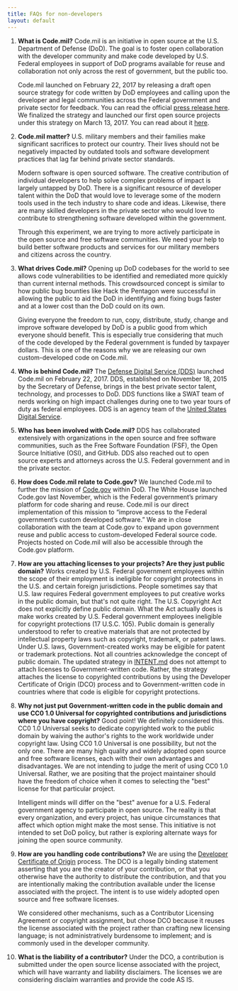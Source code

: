 ```yaml
---
title: FAQs for non-developers
layout: default
---
```


1. **What is Code.mil?**
Code.mil is an initiative in open source at the U.S. Department of Defense (DoD). The goal is to foster open collaboration with the developer community and make code developed by U.S. Federal employees in support of DoD programs available for reuse and collaboration not only across the rest of government, but the public too.

    Code.mil launched on February 22, 2017 by releasing a draft open source strategy for code written by DoD employees and calling upon the developer and legal communities across the Federal government and private sector for feedback. You can read the official [press release here](https://www.defense.gov/News/News-Releases/News-Release-View/Article/1092364/dod-announces-the-launch-of-codemil-an-experiment-in-open-source). We finalized the strategy and launched our first open source projects under this strategy on March 13, 2017. You can read about it [here](https://medium.com/@DefenseDigitalService/code-mil-an-open-source-initiative-at-the-pentagon-5ae4986b79bc#.tphs4mxqp).

1. **Code.mil matter?**
U.S. military members and their families make significant sacrifices to protect our country. Their lives should not be negatively impacted by outdated tools and software development practices that lag far behind private sector standards.

    Modern software is open sourced software. The creative contribution of individual developers to help solve complex problems of impact is largely untapped by DoD. There is a significant resource of developer talent within the DoD that would love to leverage some of the modern tools used in the tech industry to share code and ideas. Likewise, there are many skilled developers in the private sector who would love to contribute to strengthening software developed within the government.

    Through this experiment, we are trying to more actively participate in the open source and free software communities. We need your help to build better software products and services for our military members and citizens across the country.

1. **What drives Code.mil?**
Opening up DoD codebases for the world to see allows code vulnerabilities to be identified and remediated more quickly than current internal methods. This crowdsourced concept is similar to how public bug bounties like Hack the Pentagon were successful in allowing the public to aid the DoD in identifying and fixing bugs faster and at a lower cost than the DoD could on its own.

    Giving everyone the freedom to run, copy, distribute, study, change and improve software developed by DoD is a public good from which everyone should benefit. This is especially true considering that much of the code developed by the Federal government is funded by taxpayer dollars. This is one of the reasons why we are releasing our own custom-developed code on Code.mil.

1. **Who is behind Code.mil?**
The [Defense Digital Service (DDS)](https://dds.mil/) launched Code.mil on February 22, 2017. DDS, established on November 18, 2015 by the Secretary of Defense, brings in the best private sector talent, technology, and processes to DoD. DDS functions like a SWAT team of nerds working on high impact challenges during one to two year tours of duty as federal employees. DDS is an agency team of the [United States Digital Service](https://usds.gov/).

1. **Who has been involved with Code.mil?**
DDS has collaborated extensively with organizations in the open source and free software communities, such as the Free Software Foundation (FSF), the Open Source Initiative (OSI), and GitHub. DDS also reached out to open source experts and attorneys across the U.S. Federal government and in the private sector.

1. **How does Code.mil relate to Code.gov?**
We launched Code.mil to further the mission of [Code.gov](https://code.gov) within DoD. The White House launched Code.gov last November, which is the Federal government’s primary platform for code sharing and reuse. Code.mil is our direct implementation of this mission to “improve access to the Federal government’s custom developed software.” We are in close collaboration with the team at Code.gov to expand upon government reuse and public access to custom-developed Federal source code. Projects hosted on Code.mil will also be accessible through the Code.gov platform.

1. **How are you attaching licenses to your projects? Are they just public domain?**
Works created by U.S. Federal government employees within the scope of their employment is ineligible for copyright protections in the U.S. and certain foreign jurisdictions. People sometimes say that U.S. law requires Federal government employees to put creative works in the public domain, but that's not quite right. The U.S. Copyright Act does not explicitly define public domain. What the Act actually does is make works created by U.S. Federal government employees ineligible for copyright protections (17 U.S.C. 105). Public domain is generally understood to refer to creative materials that are not protected by intellectual property laws such as copyright, trademark, or patent laws. Under U.S. laws, Government-created works may be eligible for patent or trademark protections. Not all countries acknowledge the concept of public domain.
The updated strategy in [INTENT.md](https://github.com/deptofdefense/code.mil/blob/master/Proposal/INTENT.md) does not attempt to attach licenses to Government-written code. Rather, the strategy attaches the license to copyrighted contributions by using the Developer Certificate of Origin (DCO) process and to Government-written code in countries where that code is eligible for copyright protections.

1. **Why not just put Government-written code in the public domain and use CC0 1.0 Universal for copyrighted contributions and jurisdictions where you have copyright?**
Good point! We definitely considered this. CC0 1.0 Universal seeks to dedicate copyrighted work to the public domain by waiving the author's rights to the work worldwide under copyright law. Using CC0 1.0 Universal is one possibility, but not the only one. There are many high quality and widely adopted open source and free software licenses, each with their own advantages and disadvantages. We are not intending to judge the merit of using CC0 1.0 Universal. Rather, we are positing that the project maintainer should have the freedom of choice when it comes to selecting the "best" license for that particular project.

    Intelligent minds will differ on the "best" avenue for a U.S. Federal government agency to participate in open source. The reality is that every organization, and every project, has unique circumstances that affect which option might make the most sense. This initiative is not intended to set DoD policy, but rather is exploring alternate ways for joining the open source community.

1. **How are you handling code contributions?**
We are using the [Developer Certificate of Origin](https://developercertificate.org/) process. The DCO is a legally binding statement asserting that you are the creator of your contribution, or that you otherwise have the authority to distribute the contribution, and that you are intentionally making the contribution available under the license associated with the project. The intent is to use widely adopted open source and free software licenses.

    We considered other mechanisms, such as a Contributor Licensing Agreement or copyright assignment, but chose DCO because it reuses the license associated with the project rather than crafting new licensing language; is not administratively burdensome to implement; and is commonly used in the developer community.

1. **What is the liability of a contributor?**
Under the DCO, a contribution is submitted under the open source license associated with the project, which will have warranty and liability disclaimers. The licenses we are considering disclaim warranties and provide the code AS IS.



